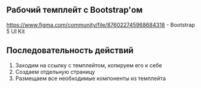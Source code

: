 ## Рабочий темплейт с Bootstrap'ом

https://www.figma.com/community/file/876022745968684318 - Bootstrap 5 UI Kit

## Последовательность действий

1. Заходим на ссылку с темплейтом, копируем его к себе
2. Создаем отдельную страницу
3. Размещаем все необходимые компоненты из темплейта 